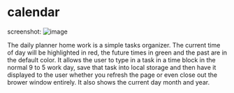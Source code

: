 # calendar
screenshot: ![image](https://user-images.githubusercontent.com/69410816/96191976-26855680-0f13-11eb-9913-1abfd56dac54.png)

The daily planner home work is a simple tasks organizer. The current time of day will be highlighted in red, the future times in green and the past are in the default color. It allows the user to type in a task in a time block in the normal 9 to 5 work day, save that task into local storage and then have it displayed to the user whether you refresh the page or even close out the brower window entirely. It also shows the current day month and year.